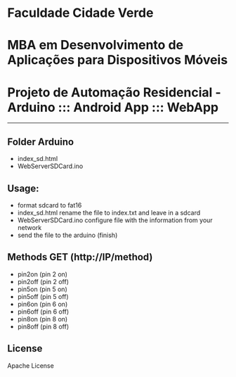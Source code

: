 Faculdade Cidade Verde
=========
MBA em Desenvolvimento de Aplicações para Dispositivos Móveis
========= 
Projeto de Automação Residencial - Arduino ::: Android App ::: WebApp
=========

----
Folder Arduino
----
  - index_sd.html
  - WebServerSDCard.ino

Usage:
----
  - format sdcard to fat16
  - index_sd.html rename the file to index.txt and leave in a sdcard
  - WebServerSDCard.ino configure file with the information from your network
  - send the file to the arduino (finish)

Methods GET (http://IP/method)
----
  - pin2on (pin 2 on)
  - pin2off (pin 2 off)
  - pin5on (pin 5 on)
  - pin5off (pin 5 off)
  - pin6on (pin 6 on)
  - pin6off (pin 6 off)
  - pin8on (pin 8 on)
  - pin8off (pin 8 off)

License
----

Apache License